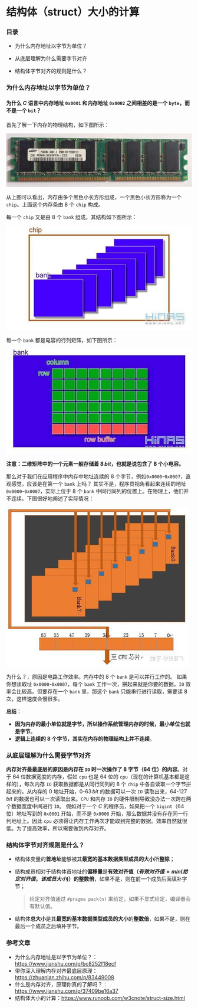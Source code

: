 # 结构体（struct）大小的计算

### 目录

- 为什么内存地址以字节为单位？

- 从底层理解为什么需要字节对齐
- 结构体字节对齐的规则是什么？

### <a name="">为什么内存地址以字节为单位？

#### 为什么 $C$ 语言中内存地址 `0x0001​` 和内存地址 `0x0002` 之间相差的是一个 `byte`，而不是一个 `bit`？

首先了解一下内存的物理结构，如下图所示：

![memory](assets/memory.jpg)

从上图可以看出，内存由多个黑色小长方形组成，一个黑色小长方形称为一个 `chip`。上面这个内存条由 $8$ 个 `chip` 构成。

每一个 `chip` 又是由 $8$ 个 `bank` 组成。其结构如下图所示：

![chip](assets/chip.jpg)

每一个 `bank` 都是电容的行列矩阵，如下图所示：

![bank](assets/bank.jpg)

**注意：二维矩阵中的一个元素一般存储着 $8 \, bit$，也就是说包含了 $8$ 个小电容。**

那么对于我们在应用程序中内存中地址连续的 $8$ 个字节，例如`0x0000`-`0x0007`，直观感觉，应该是在第一个 `bank` 上吗？  其实不是，程序员视角看起来连续的地址 `0x0000`-`0x0007`，实际上位于 $8$ 个 `bank` 中同行同列的位置上。在物理上，他们并不连续。下图很好地阐述了实际情况：

![cpu_mem](assets/cpu_mem.jpg)

为什么？，原因是电路工作效率。内存中的 $8$ 个 `bank` 是可以并行工作的。  如果你想读取址 `0x0000`-`0x0007`，每个 `bank` 工作一次，拼起来就是你要的数据，`IO` 效率会比较高。但要存在一个 `bank` 里，那这个 `bank` 只能串行进行读取，需要读 $8$ 次，这样速度会慢很多。

**总结**：

- **因为内存的最小单位就是字节，所以操作系统管理内存的时候，最小单位也就是字节**。
- **逻辑上连续的 $8$ 个字节，其实在内存的物理结构上并不连续**。

### 从底层理解为什么需要字节对齐

**内存对齐最最底层的原因是内存在 `IO` 时一次操作了 $8$ 字节（$64$ 位）的内容**。对于 $64$ 位数据宽度的内存，假如 `cpu` 也是 $64$ 位的 `cpu`（现在的计算机基本都是这样的），每次内存 `IO` 获取数据都是从同行同列的 $8$ 个 `chip` 中各自读取一个字节拼起来的。从内存的 $0$ 地址开始，$0$-$63 \, bit$ 的数据可以一次 `IO` 读取出来，$64$-$127 \, bit$ 的数据也可以一次读取出来。`CPU` 和内存 `IO` 的硬件限制导致没办法一次跨在两个数据宽度中间进行 `IO`。
 假如对于一个 $C$ 的程序员，如果把一个 `bigint`（$64$ 位）地址写到的 `0x0001` 开始，而不是 `0x0000` 开始，那么数据并没有存在同一行列地址上。因此 `cpu` 必须得让内存工作两次才能取到完整的数据。效率自然就很低。为了提高效率，所以需要做到内存对齐。

### 结构体字节对齐规则是什么？

- 结构体变量的**首地址**能够被其**最宽的基本数据类型成员的大小**所**整除**；

- 结构成员相对于结构体首地址的**偏移量**是**有效对齐值（$有效对齐值=min(给定对齐值，该成员大小)$）**的**整数倍**，如果不是，则在前一个成员后面填补字节；

  > 给定对齐值通过 `#pragma pack(n)` 来给定，如果不显式给定，编译器会有默认值。

- 结构体**总大小**是其**最宽的基本数据类型成员的大小**的**整数倍**，如果不是，则在最后一个成员之后填补字节。

### 参考文章

- 为什么内存地址是以字节为单位？：https://www.jianshu.com/p/bc8252f18ecf
- 带你深入理解内存对齐最底层原理：https://zhuanlan.zhihu.com/p/83449008
- 什么是内存对齐，原理你真的了解吗？：https://www.jianshu.com/p/37409be16a37
- 结构体大小的计算：https://www.runoob.com/w3cnote/struct-size.html

